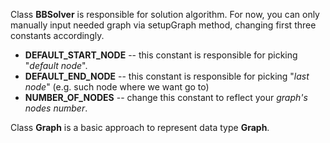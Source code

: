 Class **BBSolver** is responsible for solution algorithm.
For now, you can only manually input needed graph via setupGraph method, changing first three constants accordingly.

- **DEFAULT_START_NODE** -- this constant is responsible for picking "_default node_".
- **DEFAULT_END_NODE** -- this constant is responsible for picking "_last node_" (e.g. such node where we want go to)
- **NUMBER_OF_NODES** -- change this constant to reflect your _graph's nodes number_.

Class **Graph** is a basic approach to represent data type **Graph**.